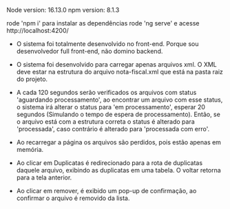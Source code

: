 Node version: 16.13.0
npm version: 8.1.3

rode 'npm i' para instalar as dependências
rode 'ng serve' e acesse http://localhost:4200/

- O sistema foi totalmente desenvolvido no front-end. Porque sou desenvolvedor full front-end, não domino backend.

- O sistema foi desenvolvido para carregar apenas arquivos xml. O XML deve estar na estrutura do arquivo nota-fiscal.xml que está na pasta raiz do projeto.

- A cada 120 segundos serão verificados os arquivos com status 'aguardando processamento', ao encontrar um arquivo com esse status, o sistema irá alterar o status para 'em processamento', esperar 20 segundos (Simulando o tempo de espera de processamento). Então, se o arquivo está com a estrutura correta o status é alterado para 'processada', caso contrário é alterado para 'processada com erro'.

- Ao recarregar a página os arquivos são perdidos, pois estão apenas em memória.

- Ao clicar em Duplicatas é redirecionado para a rota de duplicatas daquele arquivo, exibindo as duplicatas em uma tabela. O voltar retorna para a tela anterior.

- Ao clicar em remover, é exibido um pop-up de confirmação, ao confirmar o arquivo é removido da lista.